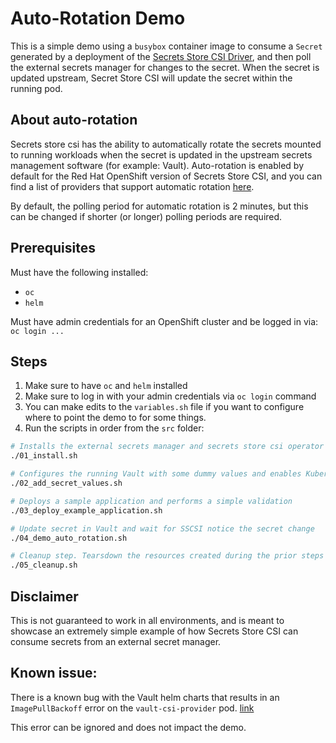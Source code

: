 # Auto-Rotation Demo

This is a simple demo using a `busybox` container image
to consume a `Secret` generated by a deployment of the
[Secrets Store CSI Driver](https://secrets-store-csi-driver.sigs.k8s.io/introduction),
and then poll the external secrets manager for changes
to the secret. When the secret is updated upstream,
Secret Store CSI will update the secret within the running
pod.

## About auto-rotation

Secrets store csi has the ability to automatically rotate the secrets
mounted to running workloads when the secret is updated in the upstream
secrets management software (for example: Vault). Auto-rotation is enabled
by default for the Red Hat OpenShift version of Secrets Store CSI, and
you can find a list of providers that support automatic rotation
[here](https://secrets-store-csi-driver.sigs.k8s.io/providers).

By default, the polling period for automatic rotation is 2 minutes, but
this can be changed if shorter (or longer) polling periods are required.

## Prerequisites

Must have the following installed:
- `oc`
- `helm`

Must have admin credentials for an OpenShift cluster and be logged in via:
`oc login ...`

## Steps

1. Make sure to have `oc` and `helm` installed
2. Make sure to log in with your admin credentials via `oc login` command
3. You can make edits to the `variables.sh` file if you want to configure
where to point the demo to for some things.
4. Run the scripts in order from the `src` folder:
```sh
# Installs the external secrets manager and secrets store csi operator
./01_install.sh

# Configures the running Vault with some dummy values and enables Kubernetes auth
./02_add_secret_values.sh

# Deploys a sample application and performs a simple validation
./03_deploy_example_application.sh

# Update secret in Vault and wait for SSCSI notice the secret change
./04_demo_auto_rotation.sh

# Cleanup step. Tearsdown the resources created during the prior steps
./05_cleanup.sh
```

## Disclaimer

This is not guaranteed to work in all environments, and is meant to showcase
an extremely simple example of how Secrets Store CSI can consume secrets from
an external secret manager.

## Known issue:

There is a known bug with the Vault helm charts that results in an `ImagePullBackoff`
error on the `vault-csi-provider` pod. [link](https://github.com/hashicorp/vault-helm/issues/1140)

This error can be ignored and does not impact the demo.
